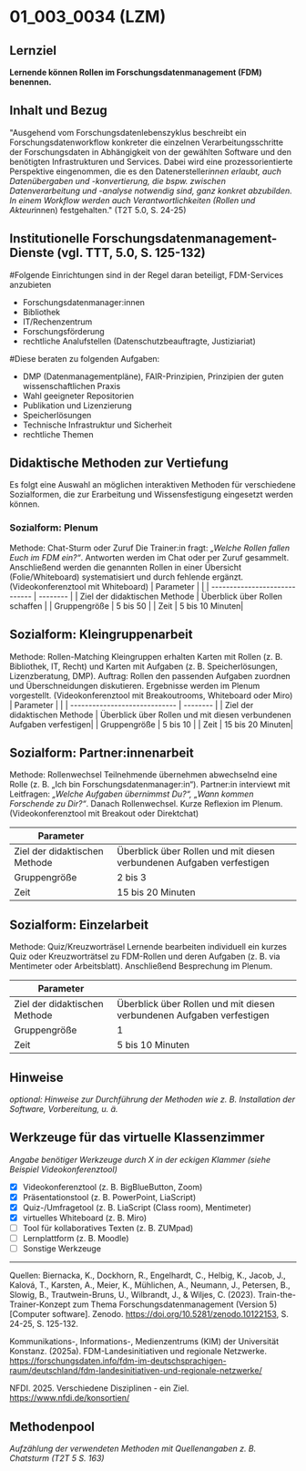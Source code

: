 <!--
author: Rebekka Reichert
email: rebekka.reichert@hu-berlin.de
version:  v1
language: DE
icon:     
link:     
comment:  OER.net FDM-Basiskurs
-->

# 01_003_0034 (LZM)

## Lernziel 
**Lernende können Rollen im Forschungsdatenmanagement (FDM) benennen.**

## Inhalt und Bezug
"Ausgehend vom Forschungsdatenlebenszyklus beschreibt ein Forschungsdatenworkflow konkreter die einzelnen Verarbeitungsschritte der Forschungsdaten in Abhängigkeit von der gewählten Software und den benötigten Infrastrukturen und Services. Dabei wird eine prozessorientierte Perspektive eingenommen, die es den Datenersteller*innen erlaubt, auch Datenübergaben und -konvertierung, die bspw. zwischen Datenverarbeitung und -analyse notwendig sind, ganz konkret abzubilden. In einem Workflow werden auch Verantwortlichkeiten (Rollen und Akteur*innen) festgehalten." (T2T 5.0, S. 24-25) 

## Institutionelle Forschungsdatenmanagement-Dienste (vgl. TTT, 5.0, S. 125-132)

#Folgende Einrichtungen sind in der Regel daran beteiligt, FDM-Services anzubieten
- Forschungsdatenmanager:innen
- Bibliothek
- IT/Rechenzentrum
- Forschungsförderung
- rechtliche Analufstellen (Datenschutzbeauftragte, Justiziariat) 

#Diese beraten zu folgenden Aufgaben: 
- DMP (Datenmanagementpläne), FAIR-Prinzipien, Prinzipien der guten wissenschaftlichen Praxis
- Wahl geeigneter Repositorien
- Publikation und Lizenzierung
- Speicherlösungen
- Technische Infrastruktur und Sicherheit
- rechtliche Themen 

## Didaktische Methoden zur Vertiefung
Es folgt eine Auswahl an möglichen interaktiven Methoden für verschiedene Sozialformen, die zur Erarbeitung und Wissensfestigung eingesetzt werden können.

### Sozialform: Plenum
Methode: Chat-Sturm oder Zuruf
Die Trainer:in fragt: *„Welche Rollen fallen Euch im FDM ein?“*. Antworten werden im Chat oder per Zuruf gesammelt. Anschließend werden die genannten Rollen in einer Übersicht (Folie/Whiteboard) systematisiert und durch fehlende ergänzt. (Videokonferenztool mit Whiteboard)
| Parameter                         |          |
| -----------------------------     | -------- |
| Ziel der didaktischen Methode     | Überblick über Rollen schaffen |
| Gruppengröße                      | 5 bis 50 |
| Zeit                              | 5 bis 10 Minuten|

## Sozialform: Kleingruppenarbeit
Methode: Rollen-Matching
Kleingruppen erhalten Karten mit Rollen (z. B. Bibliothek, IT, Recht) und Karten mit Aufgaben (z. B. Speicherlösungen, Lizenzberatung, DMP). Auftrag: Rollen den passenden Aufgaben zuordnen und Überschneidungen diskutieren. Ergebnisse werden im Plenum vorgestellt. (Videokonferenztool mit Breakoutrooms, Whiteboard oder Miro)
| Parameter                         |          |
| -----------------------------     | -------- |
| Ziel der didaktischen Methode     | Überblick über Rollen und mit diesen verbundenen Aufgaben verfestigen|
| Gruppengröße                      | 5 bis 10 |
| Zeit                              | 15 bis 20 Minuten|


## Sozialform: Partner:innenarbeit
Methode: Rollenwechsel
Teilnehmende übernehmen abwechselnd eine Rolle (z. B. „Ich bin Forschungsdatenmanager:in“). Partner:in interviewt mit Leitfragen: *„Welche Aufgaben übernimmst Du?“, „Wann kommen Forschende zu Dir?“*. Danach Rollenwechsel. Kurze Reflexion im Plenum. (Videokonferenztool mit Breakout oder Direktchat)

| Parameter                         |          |
| -----------------------------     | -------- |
| Ziel der didaktischen Methode     | Überblick über Rollen und mit diesen verbundenen Aufgaben verfestigen|
| Gruppengröße                      | 2 bis 3 |
| Zeit                              | 15 bis 20 Minuten |

## Sozialform: Einzelarbeit
Methode: Quiz/Kreuzworträsel 
Lernende bearbeiten individuell ein kurzes Quiz oder Kreuzworträtsel zu FDM-Rollen und deren Aufgaben (z. B. via Mentimeter oder Arbeitsblatt). Anschließend Besprechung im Plenum.  

| Parameter                         |          |
| -----------------------------     | -------- |
| Ziel der didaktischen Methode     |Überblick über Rollen und mit diesen verbundenen Aufgaben verfestigen|
| Gruppengröße                      | 1 |
| Zeit                              | 5 bis 10 Minuten |


## Hinweise
_optional: Hinweise zur Durchführung der Methoden wie z. B. Installation der Software, Vorbereitung, u. ä._


## Werkzeuge für das virtuelle Klassenzimmer  

_Angabe benötiger Werkzeuge durch X in der eckigen Klammer (siehe Beispiel Videokonferenztool)_

- [x] Videokonferenztool (z. B. BigBlueButton, Zoom)  
- [x] Präsentationstool (z. B. PowerPoint, LiaScript)  
- [x] Quiz-/Umfragetool (z. B. LiaScript (Class room), Mentimeter)  
- [x] virtuelles Whiteboard (z. B. Miro)  
- [ ] Tool für kollaboratives Texten (z. B. ZUMpad)  
- [ ] Lernplattform (z. B. Moodle)  
- [ ] Sonstige Werkzeuge  

---
Quellen: 
Biernacka, K., Dockhorn, R., Engelhardt, C., Helbig, K., Jacob, J., Kalová, T., Karsten, A., Meier, K., Mühlichen, A., Neumann, J., Petersen, B., Slowig, B., Trautwein-Bruns, U., Wilbrandt, J., & Wiljes, C. (2023). Train-the-Trainer-Konzept zum Thema Forschungsdatenmanagement (Version 5) [Computer software]. Zenodo. https://doi.org/10.5281/zenodo.10122153, S. 24-25, S. 125-132.

Kommunikations-, Informations-, Medienzentrums (KIM) der Universität Konstanz. (2025a). FDM-Landesinitiativen und regionale Netzwerke. https://forschungsdaten.info/fdm-im-deutschsprachigen-raum/deutschland/fdm-landesinitiativen-und-regionale-netzwerke/

NFDI. 2025. Verschiedene Disziplinen - ein Ziel. https://www.nfdi.de/konsortien/ 

## Methodenpool
_Aufzählung der verwendeten Methoden mit Quellenangaben z. B. Chatsturm (T2T 5 S. 163)_
